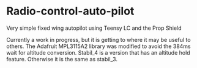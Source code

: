 # Radio-control-auto-pilot
Very simple fixed wing autopilot using Teensy LC and the Prop Shield

Currently a work in progress, but it is getting to where it may be useful to others.
The Adafruit MPL3115A2 library was modified to avoid the 384ms wait for altitude conversion. Stabil_4 is a version that has an altitude hold feature.  Otherwise it is the same as stabil_3.
